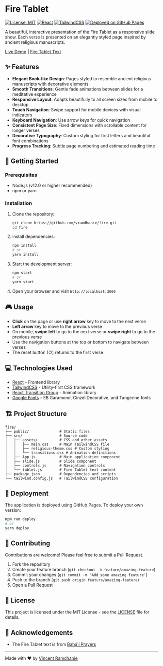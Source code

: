 # Fire Tablet

[![License: MIT](https://img.shields.io/badge/License-MIT-yellow.svg)](https://opensource.org/licenses/MIT)
[![React](https://img.shields.io/badge/React-17.0.1-blue.svg)](https://reactjs.org/)
[![TailwindCSS](https://img.shields.io/badge/TailwindCSS-3.2.4-38B2AC.svg)](https://tailwindcss.com/)
[![Deployed on GitHub Pages](https://img.shields.io/badge/Deployed-GitHub%20Pages-222222)](https://vramdhanie.github.io/fire)

A beautiful, interactive presentation of the Fire Tablet as a responsive slide show. Each verse is presented on an elegantly styled page inspired by ancient religious manuscripts.

[Live Demo](https://vramdhanie.github.io/fire) | [Fire Tablet Text](https://www.bahai.org/library/authoritative-texts/prayers/bahai-prayers/5#814641272)



## ✨ Features

- **Elegant Book-like Design**: Pages styled to resemble ancient religious manuscripts with decorative elements
- **Smooth Transitions**: Gentle fade animations between slides for a meditative experience
- **Responsive Layout**: Adapts beautifully to all screen sizes from mobile to desktop
- **Touch Navigation**: Swipe support for mobile devices with visual indicators
- **Keyboard Navigation**: Use arrow keys for quick navigation
- **Consistent Page Size**: Fixed dimensions with scrollable content for longer verses
- **Decorative Typography**: Custom styling for first letters and beautiful font combinations
- **Progress Tracking**: Subtle page numbering and estimated reading time

## 🚀 Getting Started

### Prerequisites

- Node.js (v12.0 or higher recommended)
- npm or yarn

### Installation

1. Clone the repository:
   ```bash
   git clone https://github.com/vramdhanie/fire.git
   cd fire
   ```

2. Install dependencies:
   ```bash
   npm install
   # or
   yarn install
   ```

3. Start the development server:
   ```bash
   npm start
   # or
   yarn start
   ```

4. Open your browser and visit `http://localhost:3000`

## 🎮 Usage

- **Click** on the page or use **right arrow** key to move to the next verse
- **Left arrow** key to move to the previous verse
- On mobile, **swipe left** to go to the next verse or **swipe right** to go to the previous verse
- Use the navigation buttons at the top or bottom to navigate between verses
- The reset button (↺) returns to the first verse

## 💻 Technologies Used

- [React](https://reactjs.org/) - Frontend library
- [TailwindCSS](https://tailwindcss.com/) - Utility-first CSS framework
- [React Transition Group](https://reactcommunity.org/react-transition-group/) - Animation library
- [Google Fonts](https://fonts.google.com/) - EB Garamond, Cinzel Decorative, and Tangerine fonts

## 🏗️ Project Structure

```
fire/
├── public/              # Static files
├── src/                 # Source code
│   ├── assets/          # CSS and other assets
│   │   ├── main.css     # Main TailwindCSS file
│   │   ├── religious-theme.css # Custom styling
│   │   └── transitions.css # Animation definitions
│   ├── App.js           # Main application component
│   ├── slide.js         # Slide component
│   ├── controls.js      # Navigation controls
│   └── tablet.js        # Fire Tablet text content
├── package.json         # Dependencies and scripts
└── tailwind.config.js   # TailwindCSS configuration
```

## 🔄 Deployment

The application is deployed using GitHub Pages. To deploy your own version:

```bash
npm run deploy
# or
yarn deploy
```

## 🤝 Contributing

Contributions are welcome! Please feel free to submit a Pull Request.

1. Fork the repository
2. Create your feature branch (`git checkout -b feature/amazing-feature`)
3. Commit your changes (`git commit -m 'Add some amazing feature'`)
4. Push to the branch (`git push origin feature/amazing-feature`)
5. Open a Pull Request

## 📄 License

This project is licensed under the MIT License - see the [LICENSE](LICENSE) file for details.

## 🙏 Acknowledgements

- The Fire Tablet text is from [Bahá'í Prayers](https://www.bahai.org/library/authoritative-texts/prayers/bahai-prayers/5#814641272)

---

Made with ❤️ by [Vincent Ramdhanie](https://github.com/vramdhanie)
